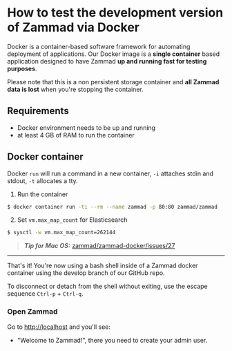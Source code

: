 # How to test the development version of Zammad via Docker

Docker is a container-based software framework for automating deployment of applications.
Our Docker image is a **single container** based application designed to have Zammad **up and running fast for testing purposes**.

Please note that this is a non persistent storage container and **all Zammad data is lost** when you're stopping the container.

## Requirements

* Docker environment needs to be up and running
* at least 4 GB of RAM to run the container

## Docker container

Docker `run` will run a command in a new container, `-i` attaches stdin and stdout, `-t` allocates a tty.

1. Run the container

```sh
$ docker container run -ti --rm --name zammad -p 80:80 zammad/zammad
```

2. Set `vm.max_map_count` for Elasticsearch

```sh
$ sysctl -w vm.max_map_count=262144
```

> **_Tip for Mac OS:_** [zammad/zammad-docker/issues/27](https://github.com/zammad/zammad-docker/issues/27#issuecomment-455171752)

---

That's it! You're now using a bash shell inside of a Zammad docker container using the develop branch of our GitHub repo.

To disconnect or detach from the shell without exiting, use the escape sequence `Ctrl-p` + `Ctrl-q`.


### Open Zammad

Go to [http://localhost](http://localhost) and you'll see:
* "Welcome to Zammad!", there you need to create your admin user.
